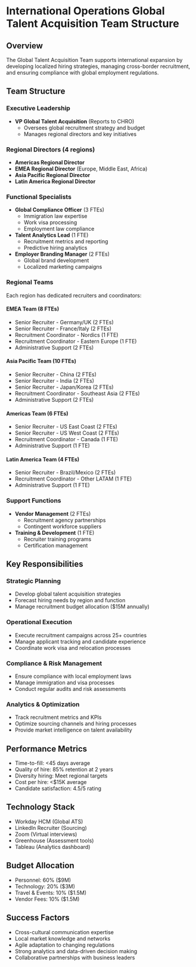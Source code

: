 # International Operations Global Talent Acquisition Team Structure

## Overview
The Global Talent Acquisition Team supports international expansion by developing localized hiring strategies, managing cross-border recruitment, and ensuring compliance with global employment regulations.

## Team Structure

### Executive Leadership
- **VP Global Talent Acquisition** (Reports to CHRO)
  - Oversees global recruitment strategy and budget
  - Manages regional directors and key initiatives

### Regional Directors (4 regions)
- **Americas Regional Director**
- **EMEA Regional Director** (Europe, Middle East, Africa)
- **Asia Pacific Regional Director**
- **Latin America Regional Director**

### Functional Specialists
- **Global Compliance Officer** (3 FTEs)
  - Immigration law expertise
  - Work visa processing
  - Employment law compliance
- **Talent Analytics Lead** (1 FTE)
  - Recruitment metrics and reporting
  - Predictive hiring analytics
- **Employer Branding Manager** (2 FTEs)
  - Global brand development
  - Localized marketing campaigns

### Regional Teams
Each region has dedicated recruiters and coordinators:

#### EMEA Team (8 FTEs)
- Senior Recruiter - Germany/UK (2 FTEs)
- Senior Recruiter - France/Italy (2 FTEs)
- Recruitment Coordinator - Nordics (1 FTE)
- Recruitment Coordinator - Eastern Europe (1 FTE)
- Administrative Support (2 FTEs)

#### Asia Pacific Team (10 FTEs)
- Senior Recruiter - China (2 FTEs)
- Senior Recruiter - India (2 FTEs)
- Senior Recruiter - Japan/Korea (2 FTEs)
- Recruitment Coordinator - Southeast Asia (2 FTEs)
- Administrative Support (2 FTEs)

#### Americas Team (6 FTEs)
- Senior Recruiter - US East Coast (2 FTEs)
- Senior Recruiter - US West Coast (2 FTEs)
- Recruitment Coordinator - Canada (1 FTE)
- Administrative Support (1 FTE)

#### Latin America Team (4 FTEs)
- Senior Recruiter - Brazil/Mexico (2 FTEs)
- Recruitment Coordinator - Other LATAM (1 FTE)
- Administrative Support (1 FTE)

### Support Functions
- **Vendor Management** (2 FTEs)
  - Recruitment agency partnerships
  - Contingent workforce suppliers
- **Training & Development** (1 FTE)
  - Recruiter training programs
  - Certification management

## Key Responsibilities

### Strategic Planning
- Develop global talent acquisition strategies
- Forecast hiring needs by region and function
- Manage recruitment budget allocation ($15M annually)

### Operational Execution
- Execute recruitment campaigns across 25+ countries
- Manage applicant tracking and candidate experience
- Coordinate work visa and relocation processes

### Compliance & Risk Management
- Ensure compliance with local employment laws
- Manage immigration and visa processes
- Conduct regular audits and risk assessments

### Analytics & Optimization
- Track recruitment metrics and KPIs
- Optimize sourcing channels and hiring processes
- Provide market intelligence on talent availability

## Performance Metrics
- Time-to-fill: <45 days average
- Quality of hire: 85% retention at 2 years
- Diversity hiring: Meet regional targets
- Cost per hire: <$15K average
- Candidate satisfaction: 4.5/5 rating

## Technology Stack
- Workday HCM (Global ATS)
- LinkedIn Recruiter (Sourcing)
- Zoom (Virtual interviews)
- Greenhouse (Assessment tools)
- Tableau (Analytics dashboard)

## Budget Allocation
- Personnel: 60% ($9M)
- Technology: 20% ($3M)
- Travel & Events: 10% ($1.5M)
- Vendor Fees: 10% ($1.5M)

## Success Factors
- Cross-cultural communication expertise
- Local market knowledge and networks
- Agile adaptation to changing regulations
- Strong analytics and data-driven decision making
- Collaborative partnerships with business leaders
